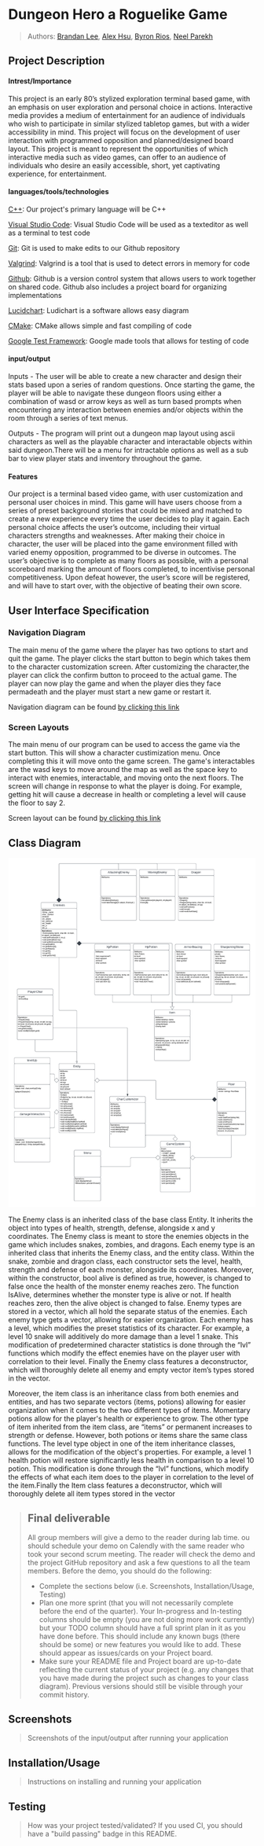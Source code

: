 # Dungeon Hero a Roguelike Game
 > Authors: [Brandan Lee](https://github.com/TwentyLives), [Alex Hsu](https://github.com/Ahsu055), [Byron Rios](https://github.com/br26244), [Neel Parekh](https://github.com/np2400)

## Project Description

 #### Intrest/Importance

This project is an early 80’s stylized exploration terminal based game, with an emphasis on user exploration and personal choice in actions.  Interactive media provides a medium of entertainment for an audience of individuals who wish to participate in similar stylized tabletop games, but with a wider accessibility in mind. This project will focus on the development of user interaction with programmed opposition and planned/designed board layout. This project is meant to represent the opportunities of which interactive media such as video games, can offer to an audience of individuals who desire an easily accessible, short, yet captivating experience, for entertainment.

 #### languages/tools/technologies

[C++](https://www.cplusplus.com/): Our project's primary language will be C++

[Visual Studio Code](https://code.visualstudio.com/): Visual Studio Code will be used as a texteditor as well as a terminal to test code

[Git](https://git-scm.com/): Git is used to make edits to our Github repository

[Valgrind](https://valgrind.org/): Valgrind is a tool that is used to detect errors in memory for code

[Github](https://github.com/): Github is a version control system that allows users to work together on shared code. Github also includes a project board for organizing implementations

[Lucidchart](https://www.lucidchart.com/): Ludichart is a software allows easy diagram

[CMake](https://cmake.org/): CMake allows simple and fast compiling of code

[Google Test Framework](https://github.com/google/googletest): Google made tools that allows for testing of code


 #### input/output

 Inputs - The user will be able to create a new character and design their stats based upon a series of random questions. Once starting the game, the player will be able to navigate these dungeon floors using either a combination of wasd or arrow keys as well as turn based prompts when encountering any interaction between enemies and/or objects within the room through a series of text menus.

 Outputs - The program will print out a dungeon map layout using ascii characters as well as the playable character and interactable objects within said dungeon.There will be a menu for intractable options as well as a sub bar to view player stats and inventory throughout the game.


 #### Features

 Our project is a terminal based video game, with user customization and personal user choices in mind. This game will have users choose from a series of preset background stories that could be mixed and matched to create a new experience every time the user decides to play it again. Each personal choice affects the user’s outcome, including their virtual characters strengths and weaknesses. After making their choice in character, the user will be placed into the game environment filled with varied enemy opposition, programmed to be diverse in outcomes. The user’s objective is to complete as many floors as possible, with a personal scoreboard marking the amount of floors completed, to incentivise personal competitiveness. Upon defeat however, the user’s score will be registered, and will have to start over, with the objective of beating their own score.
 
## User Interface Specification

### Navigation Diagram

The main menu of the game where the player has two options to start and quit the game. The player clicks the start button to begin which takes them to the character customization screen. After customizing the character,the player can click the confirm button to proceed to the actual game. The player can now play the game and when the player dies they face permadeath and the player must start a new game or restart it.

Navigation diagram can be found [by clicking this link](DesignDocs/Navigational_Diagram-2.pdf)

### Screen Layouts

The main menu of our program can be used to access the game via the start button. This will show a character custimization menu. Once completing this it will move onto the game screen. The game's interactables are the wasd keys to move around the map as well as the space key to interact with enemies, interactable, and moving onto the next floors. The screen will change in response to what the player is doing. For example, getting hit will cause a decrease in health or completing a level will cause the floor to say 2.

Screen layout can be found [by clicking this link](DesignDocs/Screen_Layouts.pdf)

## Class Diagram

![Class Diagram](DesignDocs/Class_Diagram_(2).png)

The Enemy class is an inherited class of the base class Entity. It inherits the object into types of health, strength, defense, alongside  x and y coordinates. The Enemy class is meant to store the enemies objects in the game which includes snakes, zombies, and dragons. Each enemy type is an inherited class that inherits the Enemy class, and the entity class. Within the snake, zombie and dragon class, each constructor sets the level, health, strength and defense of each monster, alongside its coordinates. Moreover, within the constructor, bool alive is defined as true, however, is changed to false once the health of the monster enemy reaches zero. The function IsAlive, determines whether the monster type is alive or not. If health reaches zero, then the alive object is changed to false. Enemy types are stored in a vector, which all hold the separate status of the enemies. Each enemy type gets a vector, allowing for easier organization. Each enemy has a level, which modifies the preset statistics of its character. For example, a level 10 snake will additively do more damage than a level 1 snake. This modification of predetermined character statistics is done through the “lvl” functions which modify the effect enemies have on the player user with correlation to their level. Finally the Enemy class features a deconstructor, which will thoroughly delete all enemy and empty vector item’s types stored in the vector. 

Moreover, the item class is an inheritance class from both enemies and entities, and has two separate vectors (items, potions)  allowing for easier organization when it comes to the two different types of items. Momentary potions allow for the player's health or experience to grow. The other type of item inherited from the item class, are “items” or permanent increases to strength or defense. However, both potions or items share the same class functions. The level type object in one of the item inheritance classes, allows for the modification of the object's properties. For example, a level 1 health potion will restore significantly less health in comparison to a level 10 potion. This modification is done through the “lvl” functions, which modify the effects of what each item does to the player in correlation to the level of the item.Finally the Item class features a deconstructor, which will thoroughly delete all item types stored in the vector
 > ## Final deliverable
 > All group members will give a demo to the reader during lab time. ou should schedule your demo on Calendly with the same reader who took your second scrum meeting. The reader will check the demo and the project GitHub repository and ask a few questions to all the team members. 
 > Before the demo, you should do the following:
 > * Complete the sections below (i.e. Screenshots, Installation/Usage, Testing)
 > * Plan one more sprint (that you will not necessarily complete before the end of the quarter). Your In-progress and In-testing columns should be empty (you are not doing more work currently) but your TODO column should have a full sprint plan in it as you have done before. This should include any known bugs (there should be some) or new features you would like to add. These should appear as issues/cards on your Project board.
 > * Make sure your README file and Project board are up-to-date reflecting the current status of your project (e.g. any changes that you have made during the project such as changes to your class diagram). Previous versions should still be visible through your commit history. 
 
 ## Screenshots
 > Screenshots of the input/output after running your application
 ## Installation/Usage
 > Instructions on installing and running your application
 ## Testing
 > How was your project tested/validated? If you used CI, you should have a "build passing" badge in this README.
 

